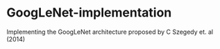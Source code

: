 # GoogLeNet-implementation
Implementing the GoogLeNet architecture proposed by C Szegedy et. al (2014)
